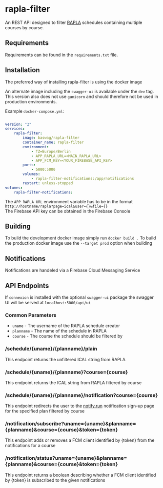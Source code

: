 # rapla-filter

An REST API designed to filter [RAPLA](https://rapla.org) schedules containing multiple courses by course.

## Requirements

Requirements can be found in the `requirements.txt` file.

## Installation

The preferred way of installing rapla-filter is using the docker image

An alternate image including the `swagger-ui` is available under the `dev` tag.  
This version also does not use `gunicorn` and should therefore not be used in production environments.

Example `docker-compose.yml`:  

```yaml

version: "2"
services:
    rapla-filter:
        image: baswag/rapla-filter
        container_name: rapla-filter
        environment:
            - TZ=Europe/Berlin
            - APP_RAPLA_URL=<MAIN_RAPLA_URL>
            - APP_FCM_KEY=<YOUR_FIREBASE_API_KEY>
        ports:
            - 5000:5000
        volumes:
            - rapla-filter-notifications:/app/notifications
        restart: unless-stopped
volumes:
    rapla-filter-notifications:
```

The `APP_RAPLA_URL` environment variable has to be in the format  
`http://hostname/rapla?page=ical&user={}&file={}`  
The Firebase API key can be obtained in the Firebase Console  

## Building

To build the development docker image simply run `docker build .`
To build the production docker image use the `--target prod` option when building

## Notifications

Notifications are handeled via a Firebase Cloud Messaging Service

## API Endpoints

If `connexion` is installed with the optional `swagger-ui` package the swagger UI will be served at `localhost:5000/api/ui`

### Common Parameters

- `uname` - The username of the RAPLA schedule creator
- `planname` - The name of the schedule in RAPLA
- `course` - The course the schedule should be filtered by

### /schedule/{uname}/{planname}/plain

This endpoint returns the unfiltered ICAL string from RAPLA  

### /schedule/{uname}/{planname}?course={course}

This endpoint returns the ICAL string from RAPLA filtered by course

### /schedule/{uname}/{planname}/notification?course={course}

This endpoint redirects the user to the [notify.run](https://notify.run) notification sign-up page for the specified plan filtered by course  

### /notification/subscribe?uname={uname}&planname={planname}&course={course}&token={token}

This endpoint adds or removes a FCM client identified by {token} from the notifications for a course

### /notification/status?uname={uname}&planname={planname}&course={course}&token={token}

This endpoint returns a boolean describing whether a FCM client identified by {token} is subscribed to the given notifications
